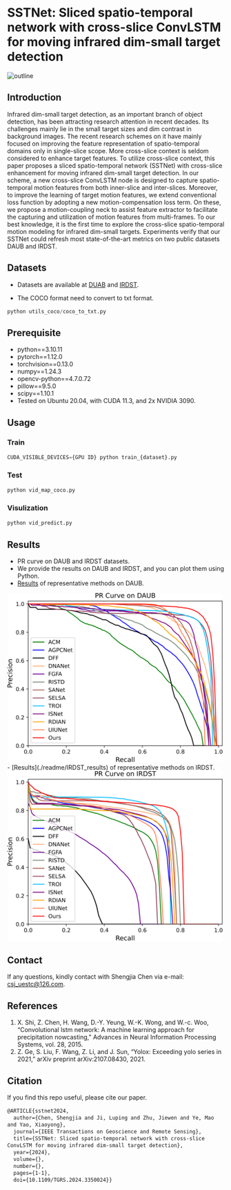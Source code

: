 # SSTNet: Sliced spatio-temporal network with cross-slice ConvLSTM for moving infrared dim-small target detection

![outline](./readme/method.png)

## Introduction
Infrared dim-small target detection, as an important branch of object detection, has been attracting research attention in recent decades. Its challenges mainly lie in the small target sizes and dim contrast in background images. The recent research schemes on it have mainly focused on improving the feature representation of spatio-temporal domains only in single-slice scope. More cross-slice context is seldom considered to enhance target features. To utilize cross-slice context, this paper proposes a sliced spatio-temporal network (SSTNet) with cross-slice enhancement for moving infrared dim-small target detection. In our scheme, a new cross-slice ConvLSTM node is designed to capture spatio-temporal motion features from both inner-slice and inter-slices. Moreover, to improve the learning of target motion features, we extend conventional loss function by adopting a new motion-compensation loss term. On these, we propose a motion-coupling neck to assist feature extractor to facilitate the capturing and utilization of motion features from multi-frames. To our best knowledge, it is the first time to explore the cross-slice spatio-temporal motion modeling for infrared dim-small targets. Experiments verify that our SSTNet could refresh most state-of-the-art metrics on two public datasets DAUB and IRDST.



## Datasets

- Datasets are available at [DUAB](https://www.scidb.cn/en/detail?dataSetId=720626420933459968) and [IRDST](https://xzbai.buaa.edu.cn/datasets.html).

- The COCO format need to convert to txt format.
``` python 
python utils_coco/coco_to_txt.py
```


## Prerequisite

* python==3.10.11
* pytorch==1.12.0
* torchvision==0.13.0
* numpy==1.24.3
* opencv-python==4.7.0.72
* pillow==9.5.0
* scipy==1.10.1
* Tested on Ubuntu 20.04, with CUDA 11.3, and 2x NVIDIA 3090.


## Usage

### Train
```python
CUDA_VISIBLE_DEVICES={GPU ID} python train_{dataset}.py
```

### Test
```python
python vid_map_coco.py
```

### Visulization
```python
python vid_predict.py
```

## Results

- PR curve on DAUB and IRDST datasets.
- We provide the results on DAUB and IRDST, and you can plot them using Python.
- [Results](./readme/DAUB_results) of representative methods on DAUB.
<img src="/readme/PR1.png" width="500px">
- [Results](./readme/IRDST_results) of representative methods on IRDST.
<img src="/readme/PR2.png" width="500px">

## Contact
If any questions, kindly contact with Shengjia Chen via e-mail: csj_uestc@126.com.

## References
1. X. Shi, Z. Chen, H. Wang, D.-Y. Yeung, W.-K. Wong, and W.-c. Woo, “Convolutional lstm network: A machine learning approach for precipitation nowcasting,” Advances in Neural Information Processing Systems, vol. 28, 2015.
2. Z. Ge, S. Liu, F. Wang, Z. Li, and J. Sun, “Yolox: Exceeding yolo series in 2021,” arXiv preprint arXiv:2107.08430, 2021.

## Citation

If you find this repo useful, please cite our paper. 

```
@ARTICLE{sstnet2024,
  author={Chen, Shengjia and Ji, Luping and Zhu, Jiewen and Ye, Mao and Yao, Xiaoyong},
  journal={IEEE Transactions on Geoscience and Remote Sensing}, 
  title={SSTNet: Sliced spatio-temporal network with cross-slice ConvLSTM for moving infrared dim-small target detection}, 
  year={2024},
  volume={},
  number={},
  pages={1-1},
  doi={10.1109/TGRS.2024.3350024}}
  
```




